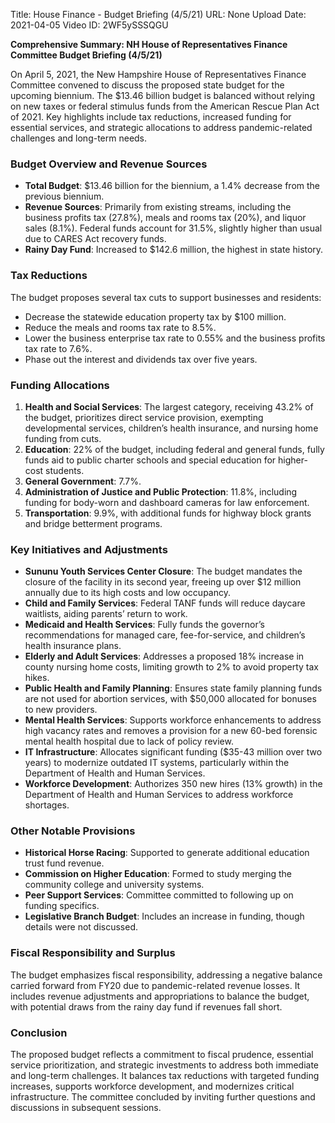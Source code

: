 Title: House Finance - Budget Briefing (4/5/21)
URL: None
Upload Date: 2021-04-05
Video ID: 2WF5ySSSQGU

**Comprehensive Summary: NH House of Representatives Finance Committee Budget Briefing (4/5/21)**

On April 5, 2021, the New Hampshire House of Representatives Finance Committee convened to discuss the proposed state budget for the upcoming biennium. The $13.46 billion budget is balanced without relying on new taxes or federal stimulus funds from the American Rescue Plan Act of 2021. Key highlights include tax reductions, increased funding for essential services, and strategic allocations to address pandemic-related challenges and long-term needs.

### **Budget Overview and Revenue Sources**
- **Total Budget**: $13.46 billion for the biennium, a 1.4% decrease from the previous biennium.
- **Revenue Sources**: Primarily from existing streams, including the business profits tax (27.8%), meals and rooms tax (20%), and liquor sales (8.1%). Federal funds account for 31.5%, slightly higher than usual due to CARES Act recovery funds.
- **Rainy Day Fund**: Increased to $142.6 million, the highest in state history.

### **Tax Reductions**
The budget proposes several tax cuts to support businesses and residents:
- Decrease the statewide education property tax by $100 million.
- Reduce the meals and rooms tax rate to 8.5%.
- Lower the business enterprise tax rate to 0.55% and the business profits tax rate to 7.6%.
- Phase out the interest and dividends tax over five years.

### **Funding Allocations**
1. **Health and Social Services**: The largest category, receiving 43.2% of the budget, prioritizes direct service provision, exempting developmental services, children’s health insurance, and nursing home funding from cuts.
2. **Education**: 22% of the budget, including federal and general funds, fully funds aid to public charter schools and special education for higher-cost students.
3. **General Government**: 7.7%.
4. **Administration of Justice and Public Protection**: 11.8%, including funding for body-worn and dashboard cameras for law enforcement.
5. **Transportation**: 9.9%, with additional funds for highway block grants and bridge betterment programs.

### **Key Initiatives and Adjustments**
- **Sununu Youth Services Center Closure**: The budget mandates the closure of the facility in its second year, freeing up over $12 million annually due to its high costs and low occupancy.
- **Child and Family Services**: Federal TANF funds will reduce daycare waitlists, aiding parents’ return to work.
- **Medicaid and Health Services**: Fully funds the governor’s recommendations for managed care, fee-for-service, and children’s health insurance plans.
- **Elderly and Adult Services**: Addresses a proposed 18% increase in county nursing home costs, limiting growth to 2% to avoid property tax hikes.
- **Public Health and Family Planning**: Ensures state family planning funds are not used for abortion services, with $50,000 allocated for bonuses to new providers.
- **Mental Health Services**: Supports workforce enhancements to address high vacancy rates and removes a provision for a new 60-bed forensic mental health hospital due to lack of policy review.
- **IT Infrastructure**: Allocates significant funding ($35-43 million over two years) to modernize outdated IT systems, particularly within the Department of Health and Human Services.
- **Workforce Development**: Authorizes 350 new hires (13% growth) in the Department of Health and Human Services to address workforce shortages.

### **Other Notable Provisions**
- **Historical Horse Racing**: Supported to generate additional education trust fund revenue.
- **Commission on Higher Education**: Formed to study merging the community college and university systems.
- **Peer Support Services**: Committee committed to following up on funding specifics.
- **Legislative Branch Budget**: Includes an increase in funding, though details were not discussed.

### **Fiscal Responsibility and Surplus**
The budget emphasizes fiscal responsibility, addressing a negative balance carried forward from FY20 due to pandemic-related revenue losses. It includes revenue adjustments and appropriations to balance the budget, with potential draws from the rainy day fund if revenues fall short.

### **Conclusion**
The proposed budget reflects a commitment to fiscal prudence, essential service prioritization, and strategic investments to address both immediate and long-term challenges. It balances tax reductions with targeted funding increases, supports workforce development, and modernizes critical infrastructure. The committee concluded by inviting further questions and discussions in subsequent sessions.